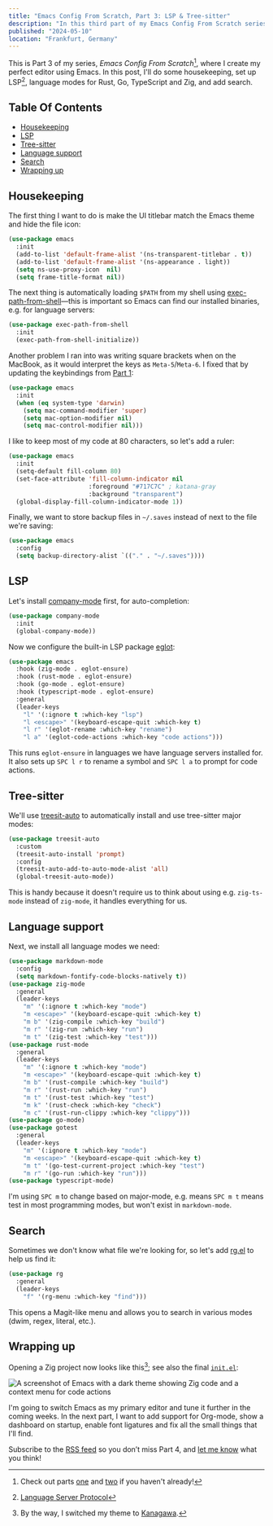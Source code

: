 ```yaml
---
title: "Emacs Config From Scratch, Part 3: LSP & Tree-sitter"
description: "In this third part of my Emacs Config From Scratch series, I configure LSP and Tree-sitter."
published: "2024-05-10"
location: "Frankfurt, Germany"
---
```


This is Part 3 of my series, _Emacs Config From Scratch_[^1], where I create
my perfect editor using Emacs.
In this post, I'll do some housekeeping, set up LSP[^2], language modes for Rust,
Go, TypeScript and Zig, and add search.

<!-- more -->

## Table Of Contents

* [Housekeeping](#housekeeping)
* [LSP](#lsp)
* [Tree-sitter](#tree-sitter)
* [Language support](#language-support)
* [Search](#search)
* [Wrapping up](#wrapping-up)

## Housekeeping

The first thing I want to do is make the UI titlebar match the Emacs theme and 
hide the file icon:

```lisp
(use-package emacs
  :init
  (add-to-list 'default-frame-alist '(ns-transparent-titlebar . t))
  (add-to-list 'default-frame-alist '(ns-appearance . light))
  (setq ns-use-proxy-icon  nil)
  (setq frame-title-format nil))
```

The next thing is automatically loading `$PATH` from my shell using 
[exec-path-from-shell](https://github.com/purcell/exec-path-from-shell)—this 
is important so Emacs can find our installed binaries, e.g. for language servers:

```lisp
(use-package exec-path-from-shell
  :init
  (exec-path-from-shell-initialize))
```

Another problem I ran into was writing square brackets when on the MacBook, as it
would interpret the keys as `Meta-5`/`Meta-6`.
I fixed that by updating the keybindings from 
[Part 1](/blog/emacs-from-scratch-part-one-foundations):

```lisp
(use-package emacs
  :init
  (when (eq system-type 'darwin)
    (setq mac-command-modifier 'super)
    (setq mac-option-modifier nil)
    (setq mac-control-modifier nil)))
```

I like to keep most of my code at 80 characters, so let's add a ruler:

```lisp
(use-package emacs
  :init
  (setq-default fill-column 80)
  (set-face-attribute 'fill-column-indicator nil
                      :foreground "#717C7C" ; katana-gray
                      :background "transparent")
  (global-display-fill-column-indicator-mode 1))
```

Finally, we want to store backup files in `~/.saves` instead of next to the file
we're saving:

```lisp
(use-package emacs
  :config
  (setq backup-directory-alist `(("." . "~/.saves"))))
```

## LSP

Let's install [company-mode](https://company-mode.github.io) first, for 
auto-completion:

```lisp
(use-package company-mode
  :init
  (global-company-mode))
```

Now we configure the built-in LSP package 
[eglot](https://github.com/joaotavora/eglot):

```lisp
(use-package emacs
  :hook (zig-mode . eglot-ensure)
  :hook (rust-mode . eglot-ensure)
  :hook (go-mode . eglot-ensure)
  :hook (typescript-mode . eglot-ensure)
  :general
  (leader-keys
    "l" '(:ignore t :which-key "lsp")
    "l <escape>" '(keyboard-escape-quit :which-key t)
    "l r" '(eglot-rename :which-key "rename")
    "l a" '(eglot-code-actions :which-key "code actions")))
```

This runs `eglot-ensure` in languages we have language servers installed for.
It also sets up `SPC l r` to rename a symbol and `SPC l a` to prompt for code 
actions.

## Tree-sitter

We'll use [treesit-auto](https://github.com/renzmann/treesit-auto) to 
automatically install and use tree-sitter major modes:

```lisp
(use-package treesit-auto
  :custom
  (treesit-auto-install 'prompt)
  :config
  (treesit-auto-add-to-auto-mode-alist 'all)
  (global-treesit-auto-mode))
```

This is handy because it doesn't require us to think about using e.g. 
`zig-ts-mode` instead of `zig-mode`, it handles everything for us.

## Language support

Next, we install all language modes we need:

```lisp
(use-package markdown-mode
  :config
  (setq markdown-fontify-code-blocks-natively t))
(use-package zig-mode
  :general
  (leader-keys
    "m" '(:ignore t :which-key "mode")
    "m <escape>" '(keyboard-escape-quit :which-key t)
    "m b" '(zig-compile :which-key "build")
    "m r" '(zig-run :which-key "run")
    "m t" '(zig-test :which-key "test")))
(use-package rust-mode
  :general
  (leader-keys
    "m" '(:ignore t :which-key "mode")
    "m <escape>" '(keyboard-escape-quit :which-key t)
    "m b" '(rust-compile :which-key "build")
    "m r" '(rust-run :which-key "run")
    "m t" '(rust-test :which-key "test")
    "m k" '(rust-check :which-key "check")
    "m c" '(rust-run-clippy :which-key "clippy")))
(use-package go-mode)
(use-package gotest
  :general
  (leader-keys
    "m" '(:ignore t :which-key "mode")
    "m <escape>" '(keyboard-escape-quit :which-key t)
    "m t" '(go-test-current-project :which-key "test")
    "m r" '(go-run :which-key "run")))
(use-package typescript-mode)
```

I'm using `SPC m` to change based on major-mode, e.g. means `SPC m t` means test
in most programming modes, but won't exist in `markdown-mode`.

## Search

Sometimes we don't know what file we're looking for, so let's add 
[rg.el](https://github.com/dajva/rg.el) to help us find it:

```lisp
(use-package rg
  :general
  (leader-keys
    "f" '(rg-menu :which-key "find")))
```

This opens a Magit-like menu and allows you to search in various modes (dwim, 
regex, literal, etc.).

## Wrapping up

Opening a Zig project now looks like this[^3]; see also the final
[`init.el`](/blog/emacs-config-from-scratch-part-three/init.el):

![A screenshot of Emacs with a dark theme showing Zig code and a context menu for code actions](/blog/emacs-config-from-scratch-part-three/zig-lsp.png)


I'm going to switch Emacs as my primary editor and tune it further in the coming
weeks. 
In the next part, I want to add support for Org-mode, show a dashboard on startup,
enable font ligatures and fix all the small things that I'll find.

Subscribe to the [RSS feed](/blog/atom.xml) so you don’t miss Part 4, 
and [let me know](mailto:hey@arne.me) what you think!

[^1]: Check out parts [one](/blog/emacs-from-scratch-part-one-foundations) and
      [two](/blog/emacs-from-scratch-part-two) if you haven't already!
[^2]: [Language Server Protocol](https://en.wikipedia.org/wiki/Language_Server_Protocol)
[^3]: By the way, I switched my theme to 
      [Kanagawa](https://github.com/meritamen/emacs-kanagawa-theme). 
